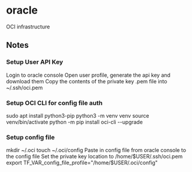 # oracle
OCI infrastructure

## Notes

### Setup User API Key
Login to oracle console
Open user profile, generate the api key and download them
Copy the contents of the private key .pem file into ~/.ssh/oci.pem

### Setup OCI CLI for config file auth
sudo apt install python3-pip
python3 -m venv venv
source venv/bin/activate
python -m pip install oci-cli --upgrade


### Setup config file
mkdir ~/.oci
touch ~/.oci/config
Paste in config file from oracle console to the config file
Set the private key location to /home/$USER/.ssh/oci.pem
export TF_VAR_config_file_profile="/home/$USER/.oci/config"